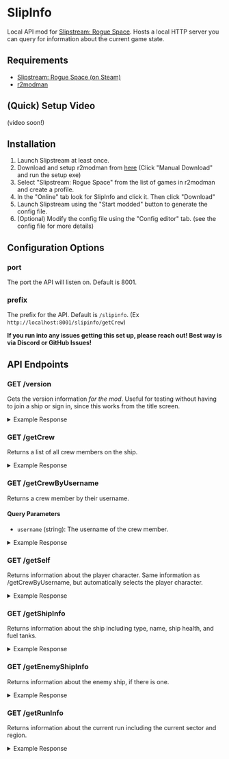 # SlipInfo
 Local API mod for [Slipstream: Rogue Space](https://playslipstream.com). Hosts a local HTTP server you can query for information about the current game state.

 ## Requirements

- [Slipstream: Rogue Space (on Steam)](https://playslipstream.com)
- [r2modman](https://thunderstore.io/c/slipstream-rogue-space/p/ebkr/r2modman/)

## (Quick) Setup Video

(video soon!)

## Installation

1) Launch Slipstream at least once.
2) Download and setup r2modman from [here](https://thunderstore.io/c/slipstream-rogue-space/p/ebkr/r2modman/) (Click "Manual Download" and run the setup exe)
3) Select "Slipstream: Rogue Space" from the list of games in r2modman and create a profile.
4) In the "Online" tab look for SlipInfo and click it. Then click "Download"
5) Launch Slipstream using the "Start modded" button to generate the config file.
5) (Optional) Modify the config file using the "Config editor" tab. (see the config file for more details)

## Configuration Options

### port

The port the API will listen on. Default is 8001.

### prefix

The prefix for the API. Default is `/slipinfo`. (Ex `http://localhost:8001/slipinfo/getCrew`)

**If you run into any issues getting this set up, please reach out! Best way is via Discord or GitHub Issues!**

## API Endpoints

### GET /version

Gets the version information _for the mod_. Useful for testing without having to join a ship or sign in, since this works from the title screen.

<details>
<summary>Example Response</summary>

```json
{ "version": "1.0.0.0" }
```

</details>

### GET /getCrew

Returns a list of all crew members on the ship.

<details>
<summary>Example Response</summary>

```json
{
    "crewList":[
        {
            "name":"MoSadie",
            "archetype":"hamster",
            "skin":"HamsterWildWest",
            "level":15,
            "xp":87661,
            "currentHealth":40.0,
            "maxHealth":40.0,
            "currentShields":0.0,
            "maxShields":40.0,
            "isCaptain":true,
            "isLocalPlayer":true
        },
        ...
    ]
}
```

</details>

### GET /getCrewByUsername

Returns a crew member by their username.


#### Query Parameters

- `username` (string): The username of the crew member.

<details>
<summary>Example Response</summary>

```json
{
    "crewmate":{
        "name":"MoSadie",
        "archetype":"hamster",
        "skin":"HamsterWildWest",
        "level":15,
        "xp":87661,
        "currentHealth":40.0,
        "maxHealth":40.0,
        "currentShields":0.0,
        "maxShields":40.0,
        "isCaptain":false,
        "isLocalPlayer":true
    }
}
```

</details>

### GET /getSelf

Returns information about the player character. Same information as /getCrewByUsername, but automatically selects the player character.

<details>
<summary>Example Response</summary>

```json
{
    "crewmate":{
        "name":"MoSadie",
        "archetype":"turtle",
        "skin":"TurtleWildWest",
        "level":3,
        "xp":1678,
        "currentHealth":50.0,
        "maxHealth":50.0,
        "currentShields":0.0,
        "maxShields":80.0,
        "isCaptain":false,
        "isLocalPlayer":true
    }
}
```
</details>

### GET /getShipInfo

Returns information about the ship including type, name, ship health, and fuel tanks.

<details>
<summary>Example Response</summary>

```json
{
    "maxHealth":11800.0,
    "minHealth":1888.0,
    "currentHealth":10180.333,
    "maxFuel":16,
    "currentFuel":6,
    "currentSalvage":0, //Note this may not be accurate if you are not the captain.
    "currentGems":72
}
```
</details>

### GET /getEnemyShipInfo

Returns information about the enemy ship, if there is one.

<details>
<summary>Example Response</summary>

```json
{
    "enemyShip":{
        "maxHealth":10868.0,
        "minHealth":0.0,
        "currentHealth":3053.50952,
        "name":"FUEL SPEEDER",
        "invaders":"None",
        "intel":"Automated fuel supply ship. Lightly armed but built for extreme speed.",
        "threatLevel":5,
        "cargoLevel":5,
        "speedLevel":10
    }
}
```

</details>

### GET /getRunInfo

Returns information about the current run including the current sector and region.

<details>
<summary>Example Response</summary>

Crew:

```json
{
    "region":null,
    "regionDescription":null,
    "sector":null,
    "runId":0
}
```

Captain:

```json
{
    "region":"PLUTO",
    "regionDescription":"Bleak, barren, and very cold. Two sectors, low threat; a good place to train new crew.",
    "sector":"PLUTO OUTSKIRTS",
    "runId":0
}
```

Between Runs:

```json
{
    "region":"Space",
    "regionDescription":"The vast expanse of space. Perfect place to plan the next adventure!",
    "sector":"The Void",
    "runId":-1
}
```